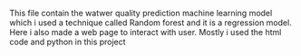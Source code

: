 This file contain the watwer quality prediction machine learning model which i used a technique called Random forest and it is a regression model.
Here i also made a web page to interact with user.
Mostly i used the html code and python in this project
